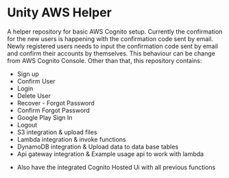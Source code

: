 # Unity AWS Helper

A helper repository for basic AWS Cognito setup. Currently the confirmation for the new users is happening with the confirmation code sent by email. Newly registered users needs to input the confirmation code sent by email and confirm their accounts by themselves. This behaviour can be change from AWS Cognito Console. Other than that, this repository contains: 

* Sign up
* Confirm User
* Login
* Delete User
* Recover - Forgot Password
* Confirm Forgot Password
* Google Play Sign In
* Logout
* S3 integration & upload files
* Lambda integration & invoke functions
* DynamoDB integration & Upload data to data base tables
* Api gateway integration & Example usage api to work with lambda

- Also have the integrated Cognito Hosted Ui with all previous functions
